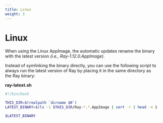 ```yaml
---
title: Linux
weight: 3
---
```

# Linux
When using the Linux AppImage, the automatic updates rename the binary with the latest version _(i.e., Ray-1.12.0.AppImage)_.

Instead of symlinking the binary directly, you can use the following script to always run the latest version of Ray by placing it in the same directory as the Ray binary:



__ray-latest.sh__

```bash
#!/bin/bash

THIS_DIR=$(realpath `dirname $0`)
LATEST_BINARY=$(ls -1 $THIS_DIR/Ray-*.*.AppImage | sort -r | head -n 1)

$LATEST_BINARY
```
